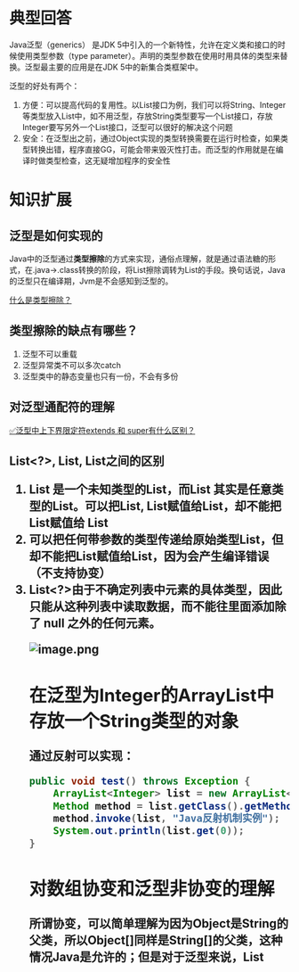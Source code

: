# 典型回答
Java泛型（generics） 是JDK 5中引入的一个新特性，允许在定义类和接口的时候使用类型参数（type parameter）。声明的类型参数在使用时用具体的类型来替换。泛型最主要的应用是在JDK 5中的新集合类框架中。

泛型的好处有两个：

1. 方便：可以提高代码的复用性。以List接口为例，我们可以将String、Integer等类型放入List中，如不用泛型，存放String类型要写一个List接口，存放Integer要写另外一个List接口，泛型可以很好的解决这个问题
2. 安全：在泛型出之前，通过Object实现的类型转换需要在运行时检查，如果类型转换出错，程序直接GG，可能会带来毁灭性打击。而泛型的作用就是在编译时做类型检查，这无疑增加程序的安全性
# 知识扩展
## 泛型是如何实现的
Java中的泛型通过**类型擦除**的方式来实现，通俗点理解，就是通过语法糖的形式，在.java->.class转换的阶段，将List<String>擦除调转为List的手段。换句话说，Java的泛型只在编译期，Jvm是不会感知到泛型的。

[什么是类型擦除？](https://www.yuque.com/hollis666/fo22bm/qcn00m?view=doc_embed)

## 类型擦除的缺点有哪些？

1. 泛型不可以重载
2. 泛型异常类不可以多次catch
3. 泛型类中的静态变量也只有一份，不会有多份
## 对泛型通配符的理解
[✅泛型中上下界限定符extends 和 super有什么区别？](https://www.yuque.com/hollis666/fo22bm/wi2kt7?view=doc_embed)
## List<?>, List<Object>, List之间的区别

1. List<?> 是一个未知类型的List，而List<Object> 其实是任意类型的List。可以把List<String>, List<Integer>赋值给List<?>，却不能把List<String>赋值给 List<Object>
2. 可以把任何带参数的类型传递给原始类型List，但却不能把List<String>赋值给List<Object>，因为会产生编译错误（不支持协变）
3. List<?>由于不确定列表中元素的具体类型，因此只能从这种列表中读取数据，而不能往里面添加除了 null 之外的任何元素。

![image.png](https://cdn.nlark.com/yuque/0/2023/png/5378072/1703322631480-b31e952c-b076-48ee-b01a-2a56c65c9a5c.png#averageHue=%232d2a29&clientId=u4b5b93e4-ce78-4&from=paste&height=599&id=u2295bec2&originHeight=850&originWidth=614&originalType=binary&ratio=2&rotation=0&showTitle=false&size=408985&status=done&style=none&taskId=u08644f2b-efd3-4412-99da-0bbf4934eaf&title=&width=433)

## 在泛型为Integer的ArrayList中存放一个String类型的对象

通过反射可以实现：

```java
public void test() throws Exception {
    ArrayList<Integer> list = new ArrayList<Integer>();
    Method method = list.getClass().getMethod("add", Object.class);
    method.invoke(list, "Java反射机制实例");
    System.out.println(list.get(0));
}
```
## 
## 对数组协变和泛型非协变的理解
所谓协变，可以简单理解为因为Object是String的父类，所以Object[]同样是String[]的父类，这种情况Java是允许的；但是对于泛型来说，List<Object>和List<String>半毛钱关系都没有<br />为什么要这样设计呢，如果泛型允许协变（实际上以下代码第一步就会编译失败），考虑如下例子：
```java
List<Object> a = new List<String>();
a.add(1); // 允许协变，可以装进来
String s = a.get(0); // 编译报错
```
但是，为什么泛型不允许协变，而数组允许协变呢？原因有二：

1. 因为数组设计之初没有泛型，为了兼容考虑，如`Arrays.equals(Object[], Object[])`方法，是时代无奈的产物
2. 数组也属于对象，它记录了引用实际的类型，在放入数组的时候，如果类型不一样就会报错，而不是等到拿出来的时候才发现问题，相对来说安全一点
